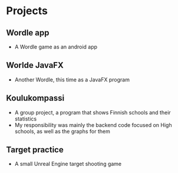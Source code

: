# Projects


## Wordle app 

- A Wordle game as an android app

## Worlde JavaFX 

- Another Wordle, this time as a JavaFX program

## Koulukompassi 

- A group project, a program that shows Finnish schools and their statistics
- My responsibility was mainly the backend code focused on High schools, as well as the graphs for them

## Target practice 

- A small Unreal Engine target shooting game
